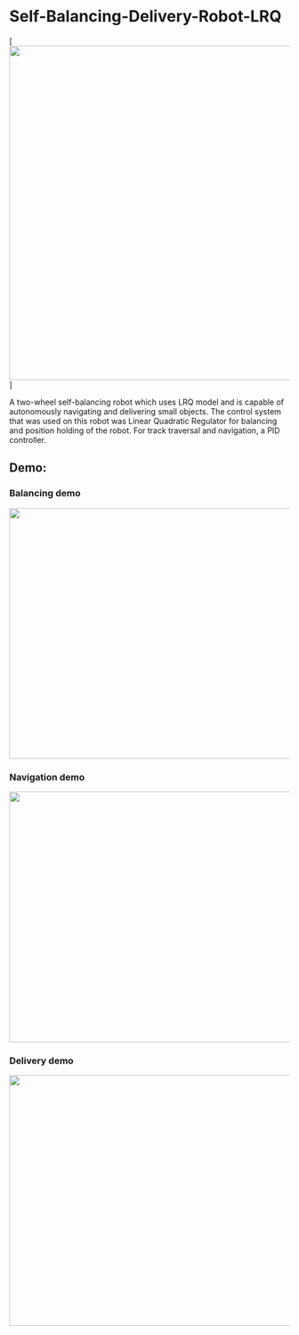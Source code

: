 # Self-Balancing-Delivery-Robot-LRQ
[<img src="https://i.imgur.com/rAdH2ij.png" width="850" height="600" />]

A two-wheel self-balancing robot which uses LRQ model and is capable of autonomously navigating and delivering small objects. The control system that was used on this robot was Linear Quadratic Regulator for balancing and position holding of the robot. For track traversal and navigation, a PID controller.
## Demo:
### Balancing demo

[<img src="https://i.imgur.com/uxMcaOL.png" width="650" height="450" />](https://www.youtube.com/watch?v=iqXPmz6Rj_U)

### Navigation demo

[<img src="https://i.imgur.com/T3yy7Sq.png" width="650" height="450" />](https://www.youtube.com/watch?v=zpIfSJJgg_g)

### Delivery demo
[<img src="https://i.imgur.com/Bhpgyoh.png" width="650" height="450" />](https://www.youtube.com/watch?v=JMVLNMsoCcU)


